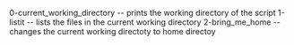 0-current_working_directory -- prints the working directory of the script
1-listit -- lists the files in the current working directory
2-bring_me_home -- changes the current working directoty to home directoy
